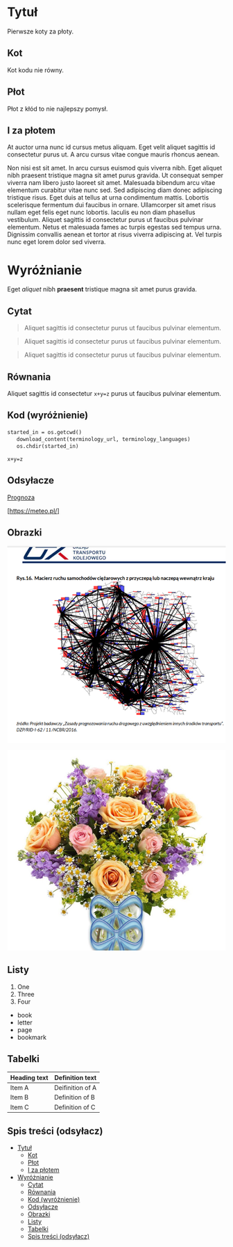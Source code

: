 # Tytuł

Pierwsze koty za płoty.

## Kot

Kot kodu nie równy.

## Płot

Płot z kłód to nie najlepszy pomysł.

## I za płotem

At auctor urna nunc id cursus metus aliquam. Eget velit aliquet sagittis id consectetur purus ut. A arcu cursus vitae congue mauris rhoncus aenean.

Non nisi est sit amet. In arcu cursus euismod quis viverra nibh. Eget aliquet nibh praesent tristique magna sit amet purus gravida. Ut consequat semper viverra nam libero justo laoreet sit amet. Malesuada bibendum arcu vitae elementum curabitur vitae nunc sed. Sed adipiscing diam donec adipiscing tristique risus. Eget duis at tellus at urna condimentum mattis. Lobortis scelerisque fermentum dui faucibus in ornare. Ullamcorper sit amet risus nullam eget felis eget nunc lobortis. Iaculis eu non diam phasellus vestibulum. Aliquet sagittis id consectetur purus ut faucibus pulvinar elementum. Netus et malesuada fames ac turpis egestas sed tempus urna. Dignissim convallis aenean et tortor at risus viverra adipiscing at. Vel turpis nunc eget lorem dolor sed viverra.

# Wyróżnianie

Eget _aliquet_ nibh **praesent** tristique magna sit amet purus gravida.

## Cytat

> Aliquet sagittis id consectetur purus ut faucibus pulvinar elementum.

> Aliquet sagittis id consectetur purus ut faucibus pulvinar elementum.

> Aliquet sagittis id consectetur purus ut faucibus pulvinar elementum.

## Równania

Aliquet sagittis id consectetur `x+y=z` purus ut faucibus pulvinar elementum.

## Kod (wyróżnienie)

```
started_in = os.getcwd()
   download_content(terminology_url, terminology_languages)
   os.chdir(started_in)
```

```
x+y=z
```

## Odsyłacze

[Prognoza](https://meteo.pl/)

[https://meteo.pl/]

## Obrazki

![Mapa](2021-12-22_07-15-56_mapa-siec-drogowa.png)

![Kwiaty](2022-09-21_happy.jpg)

## Listy

1. One
2. Three
3. Four

- book
- letter
- page
- bookmark

## Tabelki

| Heading text | Definition text  |
| ------------ | ---------------- |
| Item A       | Deifinition of A |
| Item B       | Definition of B  |
| Item C       | Definition of C  |

## Spis treści (odsyłacz)

- [Tytuł](#tytuł)
  - [Kot](#kot)
  - [Płot](#płot)
  - [I za płotem](#i-za-płotem)
- [Wyróżnianie](#wyróżnianie)
  - [Cytat](#cytat)
  - [Równania](#równania)
  - [Kod (wyróżnienie)](#kod-wyróżnienie)
  - [Odsyłacze](#odsyłacze)
  - [Obrazki](#obrazki)
  - [Listy](#listy)
  - [Tabelki](#tabelki)
  - [Spis treści (odsyłacz)](#spis-treści-odsyłacz)
